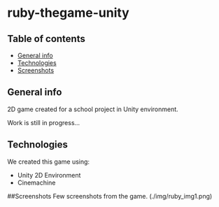 # ruby-thegame-unity

## Table of contents
* [General info](#general-info)
* [Technologies](#technologies)
* [Screenshots](#screenshots)

## General info
2D game created for a school project in Unity environment.

Work is still in progress...
	
## Technologies
We created this game using:
* Unity 2D Environment
* Cinemachine

##Screenshots
Few screenshots from the game.
(./img/ruby_img1.png)
